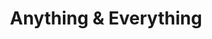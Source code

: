 ---
title: "Anything & Everything"
url: /london-borough-of-islington/anything-and-everything/
shop: houseware
---
